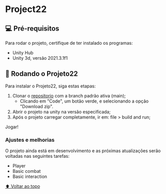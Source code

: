 # Project22
## 💻 Pré-requisitos

Para rodar o projeto, certifique de ter instalado os programas:

- Unity Hub
- Unity 3d, versão 2021.3.1f1

## 🚀 Rodando o Projeto22

Para instalar o Projeto22, siga estas etapas:

1. Clonar o <a href="https://github.com/LulDelRey/project22">repositorio</a> com a branch padrão ativa (main);
   - Clicando em "Code", um botão verde, e selecionando a opção "Download zip".
2. Abrir o projeto na unity na versão especificada;
3. Após o projeto carregar completamente, ir em: file > build and run;

Jogar!

### Ajustes e melhorias

O projeto ainda está em desenvolvimento e as próximas atualizações serão voltadas nas seguintes tarefas:

- Player
- Basic combat
- Basic interaction

[⬆ Voltar ao topo](#nome-do-projeto)<br>
